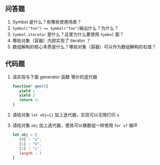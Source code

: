 ## 问答题

1. Symbol 是什么？有哪些使用场景？
2. `Symbol("foo") == Symbol("foo")`输出什么？为什么？
3. `Symbol.iterator` 是什么？这里为什么要使用 `Symbol` 那？
4. 哪些对象（容器）内部实现了 iterator ？
5. 数组解构的核心本质是什么？哪些对象（容器）可以作为数组解构的右值？

## 代码题

1. 请实现与下面 generator 函数 等价的迭代器

   ```javascript
   function* gen(){
      yield 1
      yield 2
      return 3;
   }
   ```

2. 请给对象 `let obj={}` 加上迭代器，实现可以无限打印 `a`

3. 请给对象 `obj` 加上迭代器，使其可以像数组一样使用 `for of` 循环

   ```javascript
   let obj = {
      [0] : "a",
      [1] : "b",
      [2] : "c",
      length : 3
   }
   ```